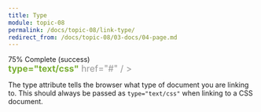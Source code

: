 ```yaml
---
title: Type
module: topic-08
permalink: /docs/topic-08/link-type/
redirect_from: /docs/topic-08/03-docs/04-page.md
---
```


<div class="divider-heading"></div>

<div class="panel panel-success">
  <div class="progress" style="margin-bottom: 0; border-bottom-left-radius: 0; border-bottom-right-radius: 0;">
    <div class="progress-bar progress-bar-success progress-bar-striped" role="progressbar" aria-valuenow="75" aria-valuemin="0" aria-valuemax="100" style="width: 75%">
      <span class="sr-only">75% Complete (success)</span>
    </div>
  </div>
  <div class="panel-body">
    <p style="font-size: large; margin: 0;"><span style="color: #999"><link rel="stylesheet"</span> <span style="color: #79AF33; font-weight: bold;">type="text/css"</span> <span style="color: #999">href="#" / ></span></p>
  </div>
</div>

The type attribute tells the browser what type of document you are linking to. This should always be passed as `type="text/css"` when linking to a CSS document.
